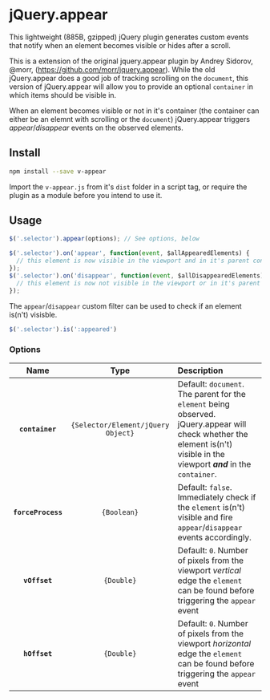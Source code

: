 # jQuery.appear

This lightweight (885B, gzipped) jQuery plugin generates custom events that notify when an element becomes visible or hides after a scroll. 

This is a extension of the original jquery.appear plugin by Andrey Sidorov, @morr, (https://github.com/morr/jquery.appear). While the old jQuery.appear does a good job of tracking scrolling on the `document`, this version of jQuery.appear will allow you to provide an optional `container` in which items should be visible in.

When an element becomes visible or not in it's container (the container can either be an elemnt with scrolling or the `document`) jQuery.appear triggers *appear*/*disappear* events on the observed elements. 

## Install

```bash
npm install --save v-appear
```

Import the `v-appear.js` from it's `dist` folder in a script tag, or require the plugin as a module before you intend to use it. 

## Usage

```js
$('.selector').appear(options); // See options, below  

$('.selector').on('appear', function(event, $allAppearedElements) {
  // this element is now visible in the viewport and in it's parent container (if provided)
});
$('.selector').on('disappear', function(event, $allDisappearedElements) {
  // this element is now not visible in the viewport or in it's parent container (if provided)
});
```

The `appear`/`disappear` custom filter can be used to check if an element is(n't) visisble.

```js
$('.selector').is(':appeared')
```

### Options
|Name|Type|Description|
|:--:|:--:|:----------|
|**`container`**|`{Selector/Element/jQuery Object}`|Default: `document`. The parent for the `element` being observed. jQuery.appear will check whether the element is(n't) visible in the viewport ***and*** in the `container`.  |
|**`forceProcess`**|`{Boolean}`|Default: `false`. Immediately check if the `element` is(n't) visible and fire `appear`/`disappear` events accordingly. |
|**`vOffset`**|`{Double}`|Default: `0`. Number of pixels from the viewport _vertical_ edge the `element` can be found before triggering the `appear` event |
|**`hOffset`**|`{Double}`|Default: `0`. Number of pixels from the viewport _horizontal_ edge the `element` can be found before triggering the `appear` event |